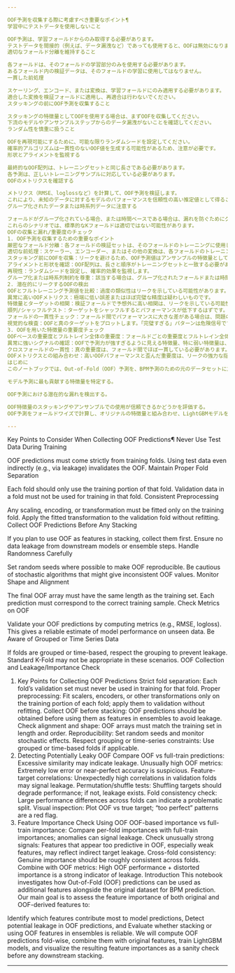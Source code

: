 ```yaml
---

OOF予測を収集する際に考慮すべき重要なポイント¶
学習中にテストデータを使用しないこと

OOF予測は、学習フォールドからのみ取得する必要があります。
テストデータを間接的（例えば、データ漏洩など）であっても使用すると、OOFは無効になります。
適切なフォールド分離を維持すること

各フォールドは、そのフォールドの学習部分のみを使用する必要があります。
あるフォールド内の検証データは、そのフォールドの学習に使用してはなりません。
一貫した前処理

スケーリング、エンコード、または変換は、学習フォールドにのみ適用する必要があります。
適合した変換を検証フォールドに適用し、再適合は行わないでください。
スタッキングの前にOOF予測を収集すること

スタッキングの特徴量としてOOFを使用する場合は、まずOOFを収集してください。
下流のモデルやアンサンブルステップからのデータ漏洩がないことを確認してください。
ランダム性を慎重に扱うこと

OOFを再現可能にするために、可能な限りランダムシードを設定してください。
確率的アルゴリズムは一貫性のないOOF値を生成する可能性があるため、注意が必要です。
形状とアライメントを監視する

最終的なOOF配列は、トレーニングセットと同じ長さである必要があります。
各予測は、正しいトレーニングサンプルに対応している必要があります。
OOFのメトリクスを確認する

メトリクス（RMSE、loglossなど）を計算して、OOF予測を検証します。
これにより、未知のデータに対するモデルのパフォーマンスを信頼性の高い推定値として得ることができます。
グループ化されたデータまたは時系列データに注意する

フォールドがグループ化されている場合、または時間ベースである場合は、漏れを防ぐためにグループ化を尊重してください。
これらのシナリオでは、標準的なKフォールドは適切ではない可能性があります。
OOFの収集と漏れ/重要度のチェック
1. OOF予測を収集するための重要なポイント
厳密なフォールド分離：各フォールドの検証セットは、そのフォールドのトレーニングに使用してはなりません。
適切な前処理：スケーラー、エンコーダー、またはその他の変換は、各フォールドのトレーニング部分にのみ適用します。再フィッティングせずに検証に適用します。
スタッキング前にOOFを収集：リークを避けるため、OOF予測値はアンサンブルの特徴量として使用する前に取得する必要があります。
アライメントと形状を確認：OOF配列は、長さと順序がトレーニングセットと一致する必要があります。
再現性：ランダムシードを設定し、確率的効果を監視します。
グループ化または時系列制約を尊重：該当する場合は、グループ化されたフォールドまたは時間ベースのフォールドを使用します。
2. 潜在的にリークするOOFの検出
OOFとフルトレーニング予測値を比較：過度の類似性はリークを示している可能性があります。
異常に高いOOFメトリクス：極端に低い誤差またはほぼ完璧な精度は疑わしいものです。
特徴量とターゲットの相関：検証フォールドで予想外に高い相関は、リークを示している可能性があります。
順列/シャッフルテスト：ターゲットをシャッフルするとパフォーマンスが低下するはずです。そうでない場合は、リークが存在します。
フォールドの一貫性チェック：フォールド間でパフォーマンスに大きな差がある場合は、問題のある分割を示している可能性があります。
視覚的な検査：OOFと真のターゲットをプロットします。「完璧すぎる」パターンは危険信号です。
3. OOFを用いた特徴量の重要度チェック
OOFベースの重要度とフルトレイン全体の重要度：フォールドごとの重要度とフルトレイン全体の重要度を比較します。異常な値はリーク（漏れ）の兆候となる可能性があります。
異常に強いシグナルの確認：OOFで予測力が強すぎるように見える特徴量、特に弱い特徴量は、間接的なターゲットリークを反映している可能性があります。
クロスフォールドの一貫性：真の重要度は、フォールド間でほぼ一貫している必要があります。
OOFメトリクスとの組み合わせ：高いOOFパフォーマンスと歪んだ重要度は、リークの強力な指標です。
はじめに
このノートブックでは、Out-of-Fold（OOF）予測を、BPM予測のための元のデータセットに加えて追加の特徴量として使用する方法について調査します。私たちの主な目標は、オリジナルの特徴量とOOFから得られた特徴量の両方について、その重要度を評価することです。これにより、以下のことが可能になります。

モデル予測に最も貢献する特徴量を特定する。

OOF予測における潜在的な漏れを検出する。

OOF特徴量のスタッキングやアンサンブルでの使用が信頼できるかどうかを評価する。
OOF予測をフォールドワイズで計算し、オリジナルの特徴量と組み合わせ、LightGBMモデルを学習させます。そして、下流のスタッキングを行う前の健全性チェックとして、得られた特徴量の重要度を可視化します。

---
```



Key Points to Consider When Collecting OOF Predictions¶
Never Use Test Data During Training

OOF predictions must come strictly from training folds.
Using test data even indirectly (e.g., via leakage) invalidates the OOF.
Maintain Proper Fold Separation

Each fold should only use the training portion of that fold.
Validation data in a fold must not be used for training in that fold.
Consistent Preprocessing

Any scaling, encoding, or transformation must be fitted only on the training fold.
Apply the fitted transformation to the validation fold without refitting.
Collect OOF Predictions Before Any Stacking

If you plan to use OOF as features in stacking, collect them first.
Ensure no data leakage from downstream models or ensemble steps.
Handle Randomness Carefully

Set random seeds where possible to make OOF reproducible.
Be cautious of stochastic algorithms that might give inconsistent OOF values.
Monitor Shape and Alignment

The final OOF array must have the same length as the training set.
Each prediction must correspond to the correct training sample.
Check Metrics on OOF

Validate your OOF predictions by computing metrics (e.g., RMSE, logloss).
This gives a reliable estimate of model performance on unseen data.
Be Aware of Grouped or Time Series Data

If folds are grouped or time-based, respect the grouping to prevent leakage.
Standard K-Fold may not be appropriate in these scenarios.
OOF Collection and Leakage/Importance Check
1. Key Points for Collecting OOF Predictions
Strict fold separation: Each fold’s validation set must never be used in training for that fold.
Proper preprocessing: Fit scalers, encoders, or other transformations only on the training portion of each fold; apply them to validation without refitting.
Collect OOF before stacking: OOF predictions should be obtained before using them as features in ensembles to avoid leakage.
Check alignment and shape: OOF arrays must match the training set in length and order.
Reproducibility: Set random seeds and monitor stochastic effects.
Respect grouping or time-series constraints: Use grouped or time-based folds if applicable.
2. Detecting Potentially Leaky OOF
Compare OOF vs full-train predictions: Excessive similarity may indicate leakage.
Unusually high OOF metrics: Extremely low error or near-perfect accuracy is suspicious.
Feature-target correlations: Unexpectedly high correlations in validation folds may signal leakage.
Permutation/shuffle tests: Shuffling targets should degrade performance; if not, leakage exists.
Fold consistency check: Large performance differences across folds can indicate a problematic split.
Visual inspection: Plot OOF vs true target; “too perfect” patterns are a red flag.
3. Feature Importance Check Using OOF
OOF-based importance vs full-train importance: Compare per-fold importances with full-train importances; anomalies can signal leakage.
Check unusually strong signals: Features that appear too predictive in OOF, especially weak features, may reflect indirect target leakage.
Cross-fold consistency: Genuine importance should be roughly consistent across folds.
Combine with OOF metrics: High OOF performance + distorted importance is a strong indicator of leakage.
Introduction
This notebook investigates how Out-of-Fold (OOF) predictions can be used as additional features alongside the original dataset for BPM prediction. Our main goal is to assess the feature importance of both original and OOF-derived features to:

Identify which features contribute most to model predictions,
Detect potential leakage in OOF predictions, and
Evaluate whether stacking or using OOF features in ensembles is reliable.
We will compute OOF predictions fold-wise, combine them with original features, train LightGBM models, and visualize the resulting feature importances as a sanity check before any downstream stacking.



---

